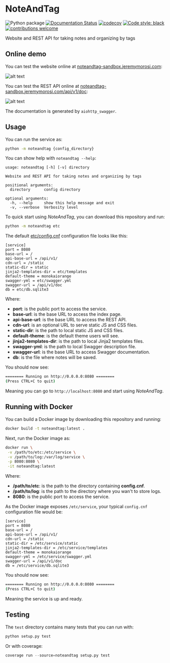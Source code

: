# NoteAndTag

![Python package](https://github.com/Nauja/noteandtag/workflows/Python%20package/badge.svg)
[![Documentation Status](https://readthedocs.org/projects/noteandtag/badge/?version=latest)](https://noteandtag.readthedocs.io/en/latest/?badge=latest)
[![codecov](https://codecov.io/gh/Nauja/noteandtag/branch/master/graph/badge.svg?token=BCPDYDQV5T)](https://codecov.io/gh/Nauja/noteandtag)
[![Code style: black](https://img.shields.io/badge/code%20style-black-000000.svg)](https://github.com/psf/black)
[![contributions welcome](https://img.shields.io/badge/contributions-welcome-brightgreen.svg?style=flat)](https://github.com/Nauja/noteandtag/issues)

Website and REST API for taking notes and organizing by tags

## Online demo

You can test the website online at [noteandtag-sandbox.jeremymorosi.com](http://noteandtag-sandbox.jeremymorosi.com):

![alt text](../media/website_preview.png?raw=true)

You can test the REST API online at [noteandtag-sandbox.jeremymorosi.com/api/v1/doc](http://noteandtag-sandbox.jeremymorosi.com/api/v1/doc):

![alt text](../media/swagger_preview.png?raw=true)

The documentation is generated by `aiohttp_swagger`.

## Usage

You can run the service as:

```bash
python -m noteandtag {config_directory}
```

You can show help with `noteandtag --help`:

```
usage: noteandtag [-h] [-v] directory

Website and REST API for taking notes and organizing by tags

positional arguments:
  directory      config directory

optional arguments:
  -h, --help     show this help message and exit
  -v, --verbose  Verbosity level

```

To quick start using *NoteAndTag*, you can download this repository and run:

```bash
python -m noteandtag etc
```

The default [etc/config.cnf](https://github.com/Nauja/noteandtag/blob/master/etc/config.cnf) configuration file looks like this:

```
[service]
port = 8080
base-url = /
api-base-url = /api/v1/
cdn-url = /static
static-dir = static
jinja2-templates-dir = etc/templates
default-theme = monokaiorange
swagger-yml = etc/swagger.yml
swagger-url = /api/v1/doc
db = etc/db.sqlite3
```

Where:

  * **port**: is the public port to access the service.
  * **base-url**: is the base URL to access the index page.
  * **api-base-url**: is the base URL to access the REST API.
  * **cdn-url**: is an optional URL to serve static JS and CSS files.
  * **static-dir**: is the path to local static JS and CSS files.
  * **default-theme**: is the default theme users will see.
  * **jinja2-templates-dir**: is the path to local Jinja2 templates files.
  * **swagger-yml**: is the path to local Swagger description file.
  * **swagger-url**: is the base URL to access Swagger documentation.
  * **db**: is the file where notes will be saved.

You should now see:

```bash
======== Running on http://0.0.0.0:8080 ========
(Press CTRL+C to quit)

```

Meaning you can go to `http://localhost:8080` and start using *NoteAndTag*.

## Running with Docker

You can build a Docker image by downloading this repository and running:

```bash
docker build -t noteandtag:latest .
```

Next, run the Docker image as:

```bash
docker run \
 -v /path/to/etc:/etc/service \
 -v /path/to/log:/var/log/service \
 -p 8080:8080 \
 -it noteandtag:latest
```

Where:
  * **/path/to/etc**: is the path to the directory containing **config.cnf**.
  * **/path/to/log**: is the path to the directory where you wan't to store logs.
  * **8080**: is the public port to access the service.

As the Docker image exposes `/etc/service`, your typical `config.cnf` configuration file would be:

```
[service]
port = 8080
base-url = /
api-base-url = /api/v1/
cdn-url = /static
static-dir = /etc/service/static
jinja2-templates-dir = /etc/service/templates
default-theme = monokaiorange
swagger-yml = /etc/service/swagger.yml
swagger-url = /api/v1/doc
db = /etc/service/db.sqlite3
```

You should now see:

```bash
======== Running on http://0.0.0.0:8080 ========
(Press CTRL+C to quit)

```

Meaning the service is up and ready.

## Testing

The `test` directory contains many tests that you can run with:

```python
python setup.py test
```

Or with coverage:

```python
coverage run --source=noteandtag setup.py test
```
